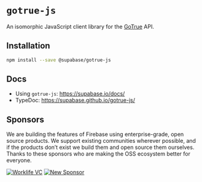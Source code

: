 # `gotrue-js`

An isomorphic JavaScript client library for the [GoTrue](https://github.com/netlify/gotrue) API.


## Installation

```bash
npm install --save @supabase/gotrue-js
```

## Docs

- Using `gotrue-js`: https://supabase.io/docs/
- TypeDoc: https://supabase.github.io/gotrue-js/


## Sponsors

We are building the features of Firebase using enterprise-grade, open source products. We support existing communities wherever possible, and if the products don’t exist we build them and open source them ourselves. Thanks to these sponsors who are making the OSS ecosystem better for everyone.

[![Worklife VC](https://user-images.githubusercontent.com/10214025/90451355-34d71200-e11e-11ea-81f9-1592fd1e9146.png)](https://www.worklife.vc)
[![New Sponsor](https://user-images.githubusercontent.com/10214025/90518111-e74bbb00-e198-11ea-8f88-c9e3c1aa4b5b.png)](https://github.com/sponsors/supabase)
